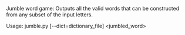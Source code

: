 Jumble word game: 
Outputs all the valid words that can be constructed from any subset of the input letters.

Usage:
jumble.py [--dict=dictionary_file] <jumbled_word>
